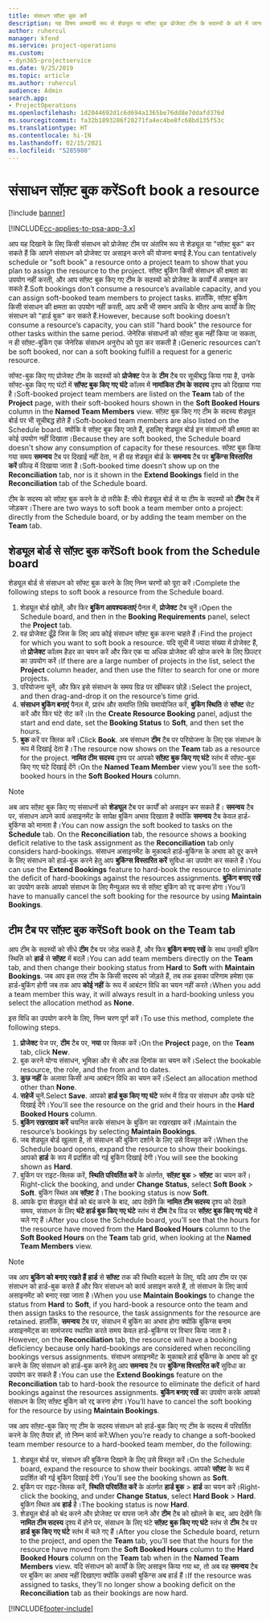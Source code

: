 ```yaml
---
title: संसाधन सॉफ़्ट बुक करें
description: यह विषय अस्थायी रूप से शेड्यूल या सॉफ्ट बुक प्रोजेक्ट टीम के सदस्यों के बारे में जानकारी प्रदान करता है।
author: ruhercul
manager: kfend
ms.service: project-operations
ms.custom:
- dyn365-projectservice
ms.date: 9/25/2019
ms.topic: article
ms.author: ruhercul
audience: Admin
search.app:
- ProjectOperations
ms.openlocfilehash: 1d2044692d1c6d694a1365be76dd8e7ddafd376d
ms.sourcegitcommit: fa32b1893286f20271fa4ec4be8fc68bd135f53c
ms.translationtype: HT
ms.contentlocale: hi-IN
ms.lasthandoff: 02/15/2021
ms.locfileid: "5285980"
---
```

# <a name="soft-book-a-resource"></a><span data-ttu-id="9e5fe-103">संसाधन सॉफ़्ट बुक करें</span><span class="sxs-lookup"><span data-stu-id="9e5fe-103">Soft book a resource</span></span>

[!include [banner](../includes/psa-now-project-operations.md)]

[!INCLUDE[cc-applies-to-psa-app-3.x](../includes/cc-applies-to-psa-app-3x.md)]

<span data-ttu-id="9e5fe-104">आप यह दिखाने के लिए किसी संसाधन को प्रोजेक्ट टीम पर अंतरिम रूप से शेड्यूल या "सॉफ़्ट बुक" कर सकते हैं कि आपने संसाधन को प्रोजेक्ट पर असाइन करने की योजना बनाई है.</span><span class="sxs-lookup"><span data-stu-id="9e5fe-104">You can tentatively schedule or "soft book" a resource onto a project team to show that you plan to assign the resource to the project.</span></span> <span data-ttu-id="9e5fe-105">सॉफ़्ट बुकिंग किसी संसाधन की क्षमता का उपयोग नहीं करती, और आप सॉफ़्ट बुक किए गए टीम के सदस्यों को प्रोजेक्ट के कार्यों में असाइन कर सकते हैं.</span><span class="sxs-lookup"><span data-stu-id="9e5fe-105">Soft bookings don’t consume a resource’s available capacity, and you can assign soft-booked team members to project tasks.</span></span> <span data-ttu-id="9e5fe-106">हालाँकि, सॉफ़्ट बुकिंग किसी संसाधन की क्षमता का उपयोग नहीं करती, आप अभी भी समान अवधि के भीतर अन्य कार्यों के लिए संसाधन को "हार्ड बुक" कर सकते हैं.</span><span class="sxs-lookup"><span data-stu-id="9e5fe-106">However, because soft booking doesn’t consume a resource’s capacity, you can still "hard book" the resource for other tasks within the same period.</span></span> <span data-ttu-id="9e5fe-107">जेनेरिक संसाधनों को सॉफ़्ट बुक नहीं किया जा सकता, न ही सॉफ़्ट-बुकिंग एक जेनेरिक संसाधन अनुरोध को पूरा कर सकती है।</span><span class="sxs-lookup"><span data-stu-id="9e5fe-107">Generic resources can’t be soft booked, nor can a soft booking fulfill a request for a generic resource.</span></span>

<span data-ttu-id="9e5fe-108">सॉफ्ट-बुक किए गए प्रोजेक्ट टीम के सदस्यों को **प्रोजेक्ट** पेज के **टीम** टैब पर सूचीबद्ध किया गया है, उनके सॉफ्ट-बुक किए गए घंटों में **सॉफ्ट बुक किए गए घंटे** कॉलम में **नामांकित टीम के सदस्य** दृश्य को दिखाया गया है।</span><span class="sxs-lookup"><span data-stu-id="9e5fe-108">Soft-booked project team members are listed on the **Team** tab of the **Project** page, with their soft-booked hours shown in the **Soft Booked Hours** column in the **Named Team Members** view.</span></span> <span data-ttu-id="9e5fe-109">सॉफ़्ट बुक किए गए टीम के सदस्य शेड्यूल बोर्ड पर भी सूचीबद्ध होते हैं।</span><span class="sxs-lookup"><span data-stu-id="9e5fe-109">Soft-booked team members are also listed on the Schedule board.</span></span> <span data-ttu-id="9e5fe-110">क्योंकि वे सॉफ़्ट बुक किए जाते हैं, इसलिए शेड्यूल बोर्ड इन संसाधनों की क्षमता का कोई उपयोग नहीं दिखाता।</span><span class="sxs-lookup"><span data-stu-id="9e5fe-110">Because they are soft booked, the Schedule board doesn't show any consumption of capacity for these resources.</span></span> <span data-ttu-id="9e5fe-111">सॉफ़्ट बुक किया गया समय **समन्वय** टैब पर दिखाई नहीं देता, न ही वह शेड्यूल बोर्ड के **समन्वय** टैब पर **बुकिंग्स विस्तारित करें** फ़ील्ड में दिखाया जाता है।</span><span class="sxs-lookup"><span data-stu-id="9e5fe-111">Soft-booked time doesn’t show up on the **Reconciliation** tab, nor is it shown in the **Extend Bookings** field in the **Reconciliation** tab of the Schedule board.</span></span> 

<span data-ttu-id="9e5fe-112">टीम के सदस्य को सॉफ़्ट बुक करने के दो तरीके हैं: सीधे शेड्यूल बोर्ड से या टीम के सदस्यों को **टीम** टैब में जोड़कर।</span><span class="sxs-lookup"><span data-stu-id="9e5fe-112">There are two ways to soft book a team member onto a project: directly from the Schedule board, or by adding the team member on the **Team** tab.</span></span> 

## <a name="soft-book-from-the-schedule-board"></a><span data-ttu-id="9e5fe-113">शेड्यूल बोर्ड से सॉफ़्ट बुक करें</span><span class="sxs-lookup"><span data-stu-id="9e5fe-113">Soft book from the Schedule board</span></span>
<span data-ttu-id="9e5fe-114">शेड्यूल बोर्ड से संसाधन को सॉफ्ट बुक करने के लिए निम्न चरणों को पूरा करें।</span><span class="sxs-lookup"><span data-stu-id="9e5fe-114">Complete the following steps to soft book a resource from the Schedule board.</span></span> 

1. <span data-ttu-id="9e5fe-115">शेड्यूल बोर्ड खोलें, और फिर **बुकिंग आवश्यकताएं** पैनल में, **प्रोजेक्ट** टैब चुनें।</span><span class="sxs-lookup"><span data-stu-id="9e5fe-115">Open the Schedule board, and then in the **Booking Requirements** panel, select the **Project** tab.</span></span>
2. <span data-ttu-id="9e5fe-116">वह प्रोजेक्ट ढूँढ़ें जिस के लिए आप कोई संसाधन सॉफ़्ट बुक करना चाहते हैं।</span><span class="sxs-lookup"><span data-stu-id="9e5fe-116">Find the project for which you want to soft book a resource.</span></span> <span data-ttu-id="9e5fe-117">यदि सूची में ज्यादा संख्या में प्रोजेक्ट हैं, तो **प्रोजेक्ट** कॉलम हैडर का चयन करें और फिर एक या अधिक प्रोजेक्ट की खोज करने के लिए फ़िल्टर का उपयोग करें।</span><span class="sxs-lookup"><span data-stu-id="9e5fe-117">If there are a large number of projects in the list, select the **Project** column header, and then use the filter to search for one or more projects.</span></span>
3. <span data-ttu-id="9e5fe-118">परियोजना चुनें, और फिर इसे संसाधन के समय ग्रिड पर खींचकर छोड़ें।</span><span class="sxs-lookup"><span data-stu-id="9e5fe-118">Select the project, and then drag-and-drop it on the resource’s time grid.</span></span>
5. <span data-ttu-id="9e5fe-119">**संसाधन बुकिंग बनाएं** पैनल में, प्रारंभ और समाप्ति तिथि समायोजित करें, **बुकिंग स्थिति** से **सॉफ्ट** सेट करें और फिर घंटे सेट करें।</span><span class="sxs-lookup"><span data-stu-id="9e5fe-119">In the **Create Resource Booking** panel, adjust the start and end date, set the **Booking Status** to **Soft**, and then set the hours.</span></span> 
6. <span data-ttu-id="9e5fe-120">**बुक** करें पर क्लिक करें।</span><span class="sxs-lookup"><span data-stu-id="9e5fe-120">Click **Book**.</span></span> <span data-ttu-id="9e5fe-121">अब संसाधन **टीम** टैब पर परियोजना के लिए एक संसाधन के रूप में दिखाई देता है।</span><span class="sxs-lookup"><span data-stu-id="9e5fe-121">The resource now shows on the **Team** tab as a resource for the project.</span></span> <span data-ttu-id="9e5fe-122">**नामित टीम सदस्य** दृश्य पर आपको **सॉफ़्ट बुक किए गए घंटे** स्तंभ में सॉफ़्ट-बुक किए गए घंटे दिखाई देंगे।</span><span class="sxs-lookup"><span data-stu-id="9e5fe-122">On the **Named Team Member** view you’ll see the soft-booked hours in the **Soft Booked Hours** column.</span></span>

> [!NOTE]
> <span data-ttu-id="9e5fe-123">अब आप सॉफ़्ट बुक किए गए संसाधनों को **शेड्यूल** टैब पर कार्यों को असाइन कर सकते हैं। **समन्वय** टैब पर, संसाधन अपने कार्य असाइनमेंट के सापेक्ष बुकिंग अभाव दिखाता है क्योंकि **समन्वय** टैब केवल हार्ड-बुकिंग्स को मानता है।</span><span class="sxs-lookup"><span data-stu-id="9e5fe-123">You can now assign the soft booked to tasks on the **Schedule** tab. On the **Reconciliation** tab, the resource shows a booking deficit relative to the task assignment as the **Reconciliation** tab only considers hard-bookings.</span></span> <span data-ttu-id="9e5fe-124">संसाधन असाइनमेंट के मुकाबले हार्ड-बुकिंग्स के अभाव को दूर करने के लिए संसाधन को हार्ड-बुक करने हेतु आप **बुकिंग्स विस्तारित करें** सुविधा का उपयोग कर सकते हैं।</span><span class="sxs-lookup"><span data-stu-id="9e5fe-124">You can use the **Extend Bookings** feature to hard-book the resource to eliminate the deficit of hard-bookings against the resources assignments.</span></span> <span data-ttu-id="9e5fe-125">**बुकिंग बनाए रखें** का उपयोग करके आपको संसाधन के लिए मैन्युअल रूप से सॉफ़्ट बुकिंग को रद्द करना होगा।</span><span class="sxs-lookup"><span data-stu-id="9e5fe-125">You’ll have to manually cancel the soft booking for the resource by using **Maintain Bookings**.</span></span>

## <a name="soft-book-on-the-team-tab"></a><span data-ttu-id="9e5fe-126">टीम टैब पर सॉफ़्ट बुक करें</span><span class="sxs-lookup"><span data-stu-id="9e5fe-126">Soft book on the Team tab</span></span>

<span data-ttu-id="9e5fe-127">आप टीम के सदस्यों को सीधे **टीम** टैब पर जोड़ सकते हैं, और फिर **बुकिंग बनाए रखें** के साथ उनकी बुकिंग स्थिति को **हार्ड** से **सॉफ़्ट** में बदलें।</span><span class="sxs-lookup"><span data-stu-id="9e5fe-127">You can add team members directly on the **Team** tab, and then change their booking status from **Hard** to **Soft** with **Maintain Bookings**.</span></span> <span data-ttu-id="9e5fe-128">जब आप इस तरह टीम के किसी सदस्य को जोड़ते हैं, तब तक इसका परिणाम हमेशा एक हार्ड-बुकिंग होगी जब तक आप **कोई नहीं** के रूप में आबंटन विधि का चयन नहीं करते।</span><span class="sxs-lookup"><span data-stu-id="9e5fe-128">When you add a team member this way, it will always result in a hard-booking unless you select the allocation method as **None**.</span></span>

<span data-ttu-id="9e5fe-129">इस विधि का उपयोग करने के लिए, निम्न चरण पूर्ण करें।</span><span class="sxs-lookup"><span data-stu-id="9e5fe-129">To use this method, complete the following steps.</span></span>

1. <span data-ttu-id="9e5fe-130">**प्रोजेक्ट** पेज पर, **टीम** टैब पर, **नया** पर क्लिक करें।</span><span class="sxs-lookup"><span data-stu-id="9e5fe-130">On the **Project** page, on the **Team** tab, click **New**.</span></span>
2. <span data-ttu-id="9e5fe-131">बुक करने योग्य संसाधन, भूमिका और से और तक दिनांक का चयन करें।</span><span class="sxs-lookup"><span data-stu-id="9e5fe-131">Select the bookable resource, the role, and the from and to dates.</span></span>
3. <span data-ttu-id="9e5fe-132">**कुछ नहीं** के अलावा किसी अन्य आबंटन विधि का चयन करें।</span><span class="sxs-lookup"><span data-stu-id="9e5fe-132">Select an allocation method other than **None**.</span></span>
4. <span data-ttu-id="9e5fe-133">**सहेजें** चुनें.</span><span class="sxs-lookup"><span data-stu-id="9e5fe-133">Select **Save**.</span></span> <span data-ttu-id="9e5fe-134">आपको **हार्ड बुक किए गए घंटे** स्तंभ में ग्रिड पर संसाधन और उनके घंटे दिखाई देंगे।</span><span class="sxs-lookup"><span data-stu-id="9e5fe-134">You’ll see the resource on the grid and their hours in the **Hard Booked Hours** column.</span></span>
5. <span data-ttu-id="9e5fe-135">**बुकिंग रखरखाव करें** चयनित करके संसाधन के बुकिंग का रखरखाव करें।</span><span class="sxs-lookup"><span data-stu-id="9e5fe-135">Maintain the resource’s bookings by selecting **Maintain Bookings**.</span></span>
6. <span data-ttu-id="9e5fe-136">जब शेड्यूल बोर्ड खुलता है, तो संसाधन की बुकिंग दर्शाने के लिए उसे विस्तृत करें।</span><span class="sxs-lookup"><span data-stu-id="9e5fe-136">When the Schedule board opens, expand the resource to show their bookings.</span></span> <span data-ttu-id="9e5fe-137">आपको **हार्ड** के रूप में प्रदर्शित की गई बुकिंग दिखाई देगी।</span><span class="sxs-lookup"><span data-stu-id="9e5fe-137">You will see the booking shown as **Hard**.</span></span>
7. <span data-ttu-id="9e5fe-138">बुकिंग पर राइट-क्लिक करें, **स्थिति परिवर्तित करें** के अंतर्गत, **सॉफ़्ट बुक** \> **सॉफ़्ट** का चयन करें।</span><span class="sxs-lookup"><span data-stu-id="9e5fe-138">Right-click the booking, and under **Change Status**, select **Soft Book** \> **Soft**.</span></span> <span data-ttu-id="9e5fe-139">बुकिंग स्थित अब **सॉफ़्ट** है।</span><span class="sxs-lookup"><span data-stu-id="9e5fe-139">The booking status is now **Soft**.</span></span>
8. <span data-ttu-id="9e5fe-140">आपके द्वारा शेड्यूल बोर्ड को बंद करने के बाद, आप देखेंगे कि **नामित टीम सदस्य** दृश्य को देखते समय, संसाधन के लिए **घंटे हार्ड बुक किए गए घंटे** स्तंभ से **टीम** टैब ग्रिड पर **सॉफ़्ट बुक किए गए घंटे** में चले गए हैं।</span><span class="sxs-lookup"><span data-stu-id="9e5fe-140">After you close the Schedule board, you’ll see that the hours for the resource have moved from the **Hard Booked Hours** column to the **Soft Booked Hours** on the **Team** tab grid, when looking at the **Named Team Members** view.</span></span>

> [!NOTE]
> <span data-ttu-id="9e5fe-141">जब आप **बुकिंग को बनाए रखते हैं** **हार्ड** से **सॉफ्ट** तक की स्थिति बदलने के लिए, यदि आप टीम पर एक संसाधन को हार्ड-बुक करते हैं और फिर संसाधन को कार्य असाइन करते हैं, तो संसाधन के लिए कार्य असाइनमेंट को बनाए रखा जाता है।</span><span class="sxs-lookup"><span data-stu-id="9e5fe-141">When you use **Maintain Bookings** to change the status from **Hard** to **Soft**, if you hard-book a resource onto the team and then assign tasks to the resource, the task assignments for the resource are retained.</span></span> <span data-ttu-id="9e5fe-142">हालाँकि, **समन्वय** टैब पर, संसाधन में बुकिंग का अभाव होगा क्योंकि बुकिंग्स बनाम असाइनमेंट्स का सामंजस्य स्थापित करते समय केवल हार्ड-बुकिंग्स पर विचार किया जाता है।</span><span class="sxs-lookup"><span data-stu-id="9e5fe-142">However, on the **Reconciliation** tab, the resource will have a booking deficiency because only hard-bookings are considered when reconciling bookings versus assignments.</span></span> <span data-ttu-id="9e5fe-143">संसाधन असाइनमेंट के मुकाबले हार्ड बुकिंग्स के अभाव को दूर करने के लिए संसाधन को हार्ड-बुक करने हेतु आप **समन्वय** टैब पर **बुकिंग्स विस्तारित करें** सुविधा का उपयोग कर सकते हैं।</span><span class="sxs-lookup"><span data-stu-id="9e5fe-143">You can use the **Extend Bookings** feature on the **Reconciliation** tab to hard-book the resource to eliminate the deficit of hard bookings against the resources assignments.</span></span> <span data-ttu-id="9e5fe-144">**बुकिंग बनाए रखें** का उपयोग करके आपको संसाधन के लिए सॉफ़्ट बुकिंग को रद्द करना होगा।</span><span class="sxs-lookup"><span data-stu-id="9e5fe-144">You’ll have to cancel the soft booking for the resource by using **Maintain Bookings**.</span></span>

<span data-ttu-id="9e5fe-145">जब आप सॉफ़्ट-बुक किए गए टीम के सदस्य संसाधन को हार्ड-बुक किए गए टीम के सदस्य में परिवर्तित करने के लिए तैयार हों, तो निम्न कार्य करें:</span><span class="sxs-lookup"><span data-stu-id="9e5fe-145">When you’re ready to change a soft-booked team member resource to a hard-booked team member, do the following:</span></span>

1. <span data-ttu-id="9e5fe-146">शेड्यूल बोर्ड पर, संसाधन की बुकिंग्स दिखाने के लिए उसे विस्तृत करें।</span><span class="sxs-lookup"><span data-stu-id="9e5fe-146">On the Schedule board, expand the resource to show their bookings.</span></span> <span data-ttu-id="9e5fe-147">आपको **सॉफ़्ट** के रूप में प्रदर्शित की गई बुकिंग दिखाई देगी।</span><span class="sxs-lookup"><span data-stu-id="9e5fe-147">You’ll see the booking shown as **Soft**.</span></span>
2. <span data-ttu-id="9e5fe-148">बुकिंग पर राइट-क्लिक करें, **स्थिति परिवर्तित करें** के अंतर्गत **हार्ड बुक** \> **हार्ड** का चयन करें।</span><span class="sxs-lookup"><span data-stu-id="9e5fe-148">Right-click the booking, and under **Change Status**, select **Hard Book** \> **Hard**.</span></span> <span data-ttu-id="9e5fe-149">बुकिंग स्थित अब **हार्ड** है।</span><span class="sxs-lookup"><span data-stu-id="9e5fe-149">The booking status is now **Hard**.</span></span>
3. <span data-ttu-id="9e5fe-150">शेड्यूल बोर्ड को बंद करने और प्रोजेक्ट पर वापस जाने और **टीम** टैब को खोलने के बाद, आप देखेंगे कि **नामित टीम सदस्य** दृश्य में होने पर, संसाधन के लिए घंटे **सॉफ़्ट बुक किए गए घंटे** स्तंभ से **टीम** टैब पर **हार्ड बुक किए गए घंटे** स्तंभ में चले गए हैं।</span><span class="sxs-lookup"><span data-stu-id="9e5fe-150">After you close the Schedule board, return to the project, and open the **Team** tab, you’ll see that the hours for the resource have moved from the **Soft Booked Hours** column to the **Hard Booked Hours** column on the **Team** tab when in the **Named Team Members** view.</span></span> <span data-ttu-id="9e5fe-151">यदि संसाधन को कार्यों के लिए असाइन किया गया था, तो अब वह **समन्वय** टैब पर बुकिंग का अभाव नहीं दिखाएगा क्योंकि उसकी बुकिंग्स अब हार्ड हैं।</span><span class="sxs-lookup"><span data-stu-id="9e5fe-151">If the resource was assigned to tasks, they’ll no longer show a booking deficit on the **Reconciliation** tab as their bookings are now hard.</span></span>



[!INCLUDE[footer-include](../includes/footer-banner.md)]